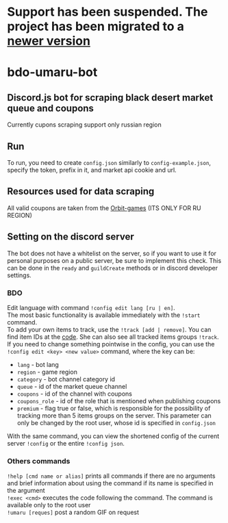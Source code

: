# Support has been suspended. The project has been migrated to a [newer version](https://github.com/exi66/bdo-market-wait-list)

# bdo-umaru-bot

## Discord.js bot for scraping black desert market queue and coupons
  Сurrently cupons scraping support only russian region

## Run
  To run, you need to create `config.json` similarly to `config-example.json`, specify the token, prefix in it, and market api cookie and url.

## Resources used for data scraping
  All valid coupons are taken from the [Orbit-games](https://orbit-games.com/) (ITS ONLY FOR RU REGION)  

## Setting on the discord server
  The bot does not have a whitelist on the server, so if you want to use it for personal purposes on a public server, be sure to implement this check. This can be done in the `ready` and `guildCreate` methods or in discord developer settings.
### BDO
  Edit language with command `!config edit lang [ru | en]`.  
  The most basic functionality is available immediately with the `!start` command.   
  To add your own items to track, use the `!track [add | remove]`. You can find item IDs at the [code](https://bdocodex.com/en/).
  She can also see all tracked items groups `!track`.  
  If you need to change something pointwise in the config, you can use the `!config edit <key> <new value>` command, where the key can be:
  - `lang` - bot lang
  - `region` - game region
  - `category` - bot channel category id
  - `queue` - id of the market queue channel
  - `coupons` - id of the channel with coupons
  - `coupons_role` - id of the role that is mentioned when publishing coupons
  - `premium` - flag true or false, which is responsible for the possibility of tracking more than 5 items groups on the server.
This parameter can only be changed by the root user, whose id is specified in `config.json`

With the same command, you can view the shortened config of the current server `!config` or the entire `!config json`.
### Others commands
`!help [cmd name or alias]` prints all commands if there are no arguments and brief information about using the command if its name is specified in the argument  
`!exec <cmd>` executes the code following the command. The command is available only to the root user  
`!umaru [reques]` post a random GIF on request  
  
  
